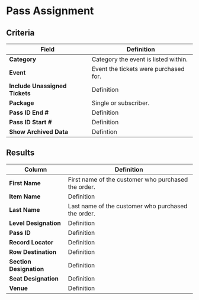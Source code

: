 # Pass Assignment

## Criteria

| **Field** | **Definition** |
| --- | --- |
| **Category** | Category the event is listed within. |
| **Event** | Event the tickets were purchased for. |
| **Include Unassigned Tickets** | Definition |
| **Package** | Single or subscriber. |
| **Pass ID End \#** | Definition |
| **Pass ID Start \#** | Definition |
| **Show Archived Data** | Defintion |

## Results

| **Column** | **Definition** |
| --- | --- |
| **First Name** | First name of the customer who purchased the order. |
| **Item Name** | Definition |
| **Last Name** | Last name of the customer who purchased the order. |
| **Level Designation** | Definition |
| **Pass ID** | Definition |
| **Record Locator** | Definition |
| **Row Destination** | Definition |
| **Section Designation** | Definition |
| **Seat Designation** | Definition |
| **Venue** | Definition |

